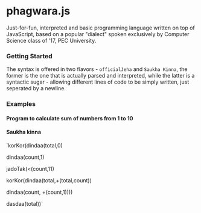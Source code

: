 # phagwara.js
Just-for-fun, interpreted and basic programming language written on top of JavaScript, based on a popular "dialect" spoken exclusively by Computer Science class of '17, PEC University.

### Getting Started
The syntax is offered in two flavors - `officialJeha` and `Saukha Kinna`, the former is the one that is actually parsed and interpreted, while the latter is a syntactic sugar - allowing different lines of code to be simply written, just seperated by a newline.

### Examples
#### Program to calculate sum of numbers from 1 to 10

#### Saukha kinna

`korKor(dindaa(total,0)

dindaa(count,1)

jadoTak(<(count,11)

korKor(dindaa(total,+(total,count))

dindaa(count, +(count,1))))

dasdaa(total))`
